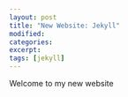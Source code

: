 ```yaml
---
layout: post
title: "New Website: Jekyll"
modified:
categories: 
excerpt:
tags: [jekyll]
---
```


Welcome to my new website
